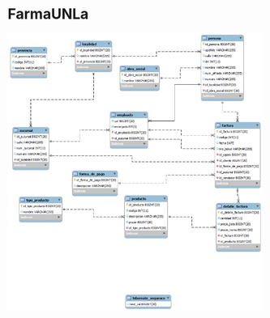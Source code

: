 # FarmaUNLa

<img src="http://github.com/Amaterazu7/farmaUNLa/blob/ac043b3eb9b53f88234ef3810f04e6081b142b08/DER.png">